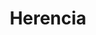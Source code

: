 ---
title: Herencia
authorName: '@doneberDev'
twitter: https://twitter.com/doneberdev
linkedin: https://www.linkedin.com/in/don-eber/
github: https://github.com/doneber
year: 27 octubre 2020
icon: 'mdi-play'
linkVideo: https://www.youtube.com/embed/tyZdXb4WMnQ
block: false
description: |
  En este video explicamos como funciona la Herencia Simple en POO y hacemos un ejemplo de su aplicación.
---